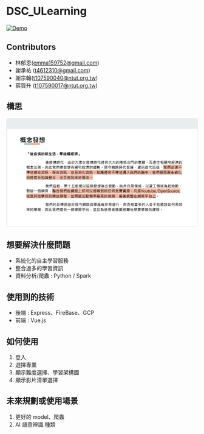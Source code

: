 # DSC_ULearning #

[![Demo](https://res.cloudinary.com/marcomontalbano/image/upload/v1630740882/video_to_markdown/images/youtube--rmWRNC3J2R8-c05b58ac6eb4c4700831b2b3070cd403.jpg)](demo.mov "Demo")

## Contributors

* 林郁恩(emma159752@gmail.com)
* 謝承祐 (t4612310@gmail.com)
* 謝宗翰(t107590040@ntut.org.tw)
* 薛賀升 (t107590017@ntut.org.tw)

## 構思
![](concept.png)

## 想要解決什麼問題
* 系統化的自主學習服務
* 整合過多的學習資訊
* 資料分析/爬蟲 : Python / Spark

## 使用到的技術

* 後端 : Express、FireBase、GCP
* 前端 : Vue.js

## 如何使用

1. 登入
2. 選擇專業
3. 顯示難度選擇、學習架構圖
4. 顯示影片清單選擇

## 未來規劃或使用場景

1. 更好的 model、爬蟲
2. AI 語意辨識 種類
